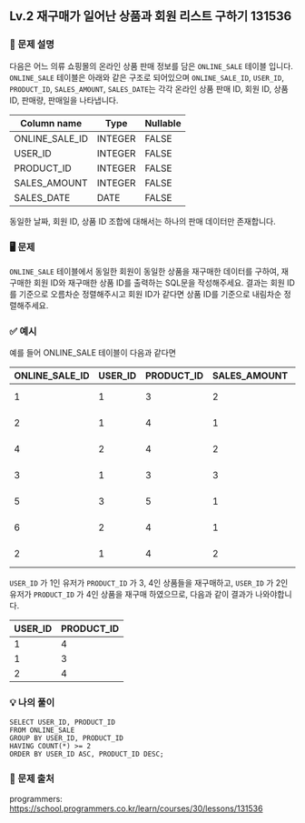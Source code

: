 ## Lv.2 재구매가 일어난 상품과 회원 리스트 구하기 131536

### 👀 문제 설명

다음은 어느 의류 쇼핑몰의 온라인 상품 판매 정보를 담은 `ONLINE_SALE` 테이블 입니다. `ONLINE_SALE` 테이블은 아래와 같은 구조로 되어있으며 `ONLINE_SALE_ID`, `USER_ID`, `PRODUCT_ID`, `SALES_AMOUNT`, `SALES_DATE`는 각각 온라인 상품 판매 ID, 회원 ID, 상품 ID, 판매량, 판매일을 나타냅니다.

| Column name    | Type    | Nullable |
| -------------- | ------- | -------- |
| ONLINE_SALE_ID | INTEGER | FALSE    |
| USER_ID        | INTEGER | FALSE    |
| PRODUCT_ID     | INTEGER | FALSE    |
| SALES_AMOUNT   | INTEGER | FALSE    |
| SALES_DATE     | DATE    | FALSE    |

동일한 날짜, 회원 ID, 상품 ID 조합에 대해서는 하나의 판매 데이터만 존재합니다.

### 🖥️ 문제

`ONLINE_SALE` 테이블에서 동일한 회원이 동일한 상품을 재구매한 데이터를 구하여, 재구매한 회원 ID와 재구매한 상품 ID를 출력하는 SQL문을 작성해주세요. 결과는 회원 ID를 기준으로 오름차순 정렬해주시고 회원 ID가 같다면 상품 ID를 기준으로 내림차순 정렬해주세요.

### ✅ 예시

예를 들어 ONLINE_SALE 테이블이 다음과 같다면

| ONLINE_SALE_ID | USER_ID | PRODUCT_ID | SALES_AMOUNT | SALES_DATE |
| -------------- | ------- | ---------- | ------------ | ---------- |
| 1              | 1       | 3          | 2            | 2022-02-25 |
| 2              | 1       | 4          | 1            | 2022-03-01 |
| 4              | 2       | 4          | 2            | 2022-03-12 |
| 3              | 1       | 3          | 3            | 2022-03-31 |
| 5              | 3       | 5          | 1            | 2022-04-03 |
| 6              | 2       | 4          | 1            | 2022-04-06 |
| 2              | 1       | 4          | 2            | 2022-05-11 |

`USER_ID` 가 1인 유저가 `PRODUCT_ID` 가 3, 4인 상품들을 재구매하고, `USER_ID` 가 2인 유저가 `PRODUCT_ID` 가 4인 상품을 재구매 하였으므로, 다음과 같이 결과가 나와야합니다.

| USER_ID | PRODUCT_ID |
| ------- | ---------- |
| 1       | 4          |
| 1       | 3          |
| 2       | 4          |

### 💡 나의 풀이

```
SELECT USER_ID, PRODUCT_ID
FROM ONLINE_SALE
GROUP BY USER_ID, PRODUCT_ID
HAVING COUNT(*) >= 2
ORDER BY USER_ID ASC, PRODUCT_ID DESC;
```

### 🔗 문제 출처

programmers: <https://school.programmers.co.kr/learn/courses/30/lessons/131536>
